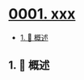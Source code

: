 # [0001. xxx](https://github.com/Tdahuyou/TNotes.redis/tree/main/notes/0001.%20xxx)

<!-- region:toc -->

- [1. 📝 概述](#1--概述)

<!-- endregion:toc -->

## 1. 📝 概述
